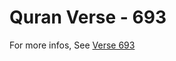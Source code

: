 # Quran Verse - 693 

For more infos, See [Verse 693](https://www.quranbookk.com/quran/search?q=693)